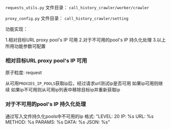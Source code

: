 `requests_utils.py` 文件目录：
  `call_history_crawler/worker/crawler`

`proxy_config.py` 文件目录：
  `call_history_crawler/setting`


功能实现：

  1.相对目标URL proxy pool's IP 可用
  2.对于不可用的pool's IP 持久化处理
  3.以上所用功能参数可配置


### 相对目标URL proxy pool's IP 可用

 原子粒度: request
 
 从可用`PROXIES_IP_POOLS`获取ip后，经过请求url测试ip是否可用
 如果ip可用则继续
 如果ip不可用则从可用ip列表中移除目标ip并重新获取ip


### 对于不可用的pool's IP 持久化处理

 通过写入文件持久化pools中不可用的ip
     格式: "LEVEL: 20  IP: %s URL: %s METHOD: %s PARAMS: %s DATA: %s JSON: %s"

